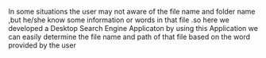 In some situations the user may not aware of the file name and folder name ,but he/she know some information or words in that file .so here we developed a Desktop Search Engine Applicaton by using this Application  we can easily determine the file name and path of that file  based on the word  provided by the user
